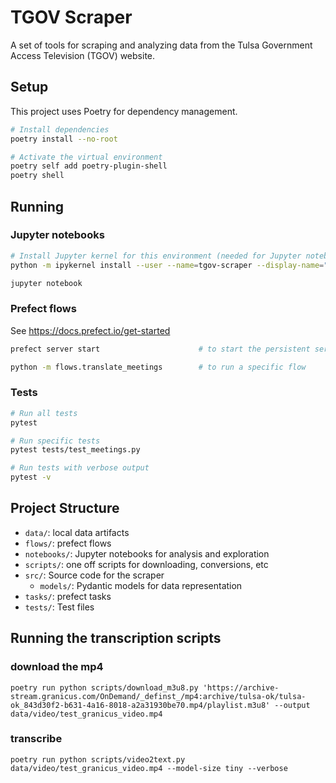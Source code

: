 # TGOV Scraper

A set of tools for scraping and analyzing data from the Tulsa Government Access Television (TGOV) website.

## Setup

This project uses Poetry for dependency management.

```bash
# Install dependencies
poetry install --no-root

# Activate the virtual environment
poetry self add poetry-plugin-shell
poetry shell
```

## Running
### Jupyter notebooks

```bash
# Install Jupyter kernel for this environment (needed for Jupyter notebooks)
python -m ipykernel install --user --name=tgov-scraper --display-name="TGOV Scraper"

jupyter notebook
```

### Prefect flows
See https://docs.prefect.io/get-started

```bash
prefect server start                      # to start the persistent server

python -m flows.translate_meetings        # to run a specific flow
```

### Tests

```bash
# Run all tests
pytest

# Run specific tests
pytest tests/test_meetings.py

# Run tests with verbose output
pytest -v
```

## Project Structure

- `data/`: local data artifacts
- `flows/`: prefect flows
- `notebooks/`: Jupyter notebooks for analysis and exploration
- `scripts/`: one off scripts for downloading, conversions, etc
- `src/`: Source code for the scraper
  - `models/`: Pydantic models for data representation
- `tasks/`: prefect tasks
- `tests/`: Test files


## Running the transcription scripts

### download the mp4
```
poetry run python scripts/download_m3u8.py 'https://archive-stream.granicus.com/OnDemand/_definst_/mp4:archive/tulsa-ok/tulsa-ok_843d30f2-b631-4a16-8018-a2a31930be70.mp4/playlist.m3u8' --output data/video/test_granicus_video.mp4
```
### transcribe
```
poetry run python scripts/video2text.py data/video/test_granicus_video.mp4 --model-size tiny --verbose
```
